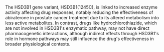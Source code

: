 The HSD3B1 gene variant, HSD3B1(1245C), is linked to increased enzyme activity affecting drug responses, notably reducing the effectiveness of abiraterone in prostate cancer treatment due to its altered metabolism into less active metabolites. In contrast, drugs like hydrochlorothiazide, which are not involved in HSD3B1's enzymatic pathway, may not have direct pharmacogenetic interactions, although indirect effects through HSD3B1's role in hormone pathways may still influence the drug's effectiveness in broader physiological contexts.
